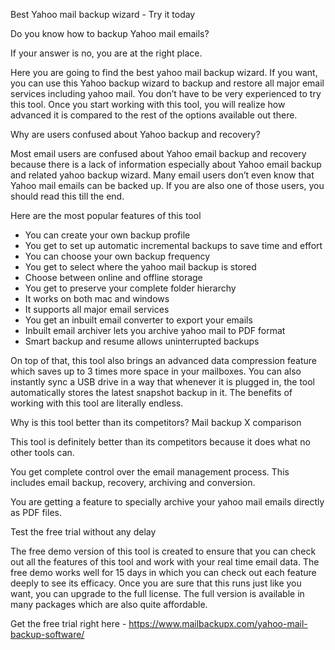 Best Yahoo mail backup wizard - Try it today 

Do you know how to backup Yahoo mail emails?

 If your answer is no, you are at the right place.
 
Here you are going to find the best yahoo mail backup wizard. If you want, you can use this Yahoo backup wizard to backup and restore all major email services including yahoo mail. You don’t have to be very experienced to try this tool. Once you start working with this tool, you will realize how advanced it is compared to the rest of the options available out there. 

Why are users confused about Yahoo backup and recovery?

Most email users are confused about Yahoo email backup and recovery because there is a lack of information especially about Yahoo email backup and related yahoo backup wizard. Many email users don’t even know that Yahoo mail emails can be backed up. If you are also one of those users, you should read this till the end. 

Here are the most popular features of this tool 

-	You can create your own backup profile 
-	You get to set up automatic incremental backups to save time and effort 
-	You can choose your own backup frequency 
-	You get to select where the yahoo mail backup is stored 
-	Choose between online and offline storage 
-	You get to preserve your complete folder hierarchy 
-	It works on both mac and windows
-	It supports all major email services 
-	You get an inbuilt email converter to export your emails
-	Inbuilt email archiver lets you archive yahoo mail to PDF format 
-	Smart backup and resume allows uninterrupted backups

On top of that, this tool also brings an advanced data compression feature which saves up to 3 times more space in your mailboxes. You can also instantly sync a USB drive in a way that whenever it is plugged in, the tool automatically stores the latest snapshot backup in it. The benefits of working with this tool are literally endless. 

Why is this tool better than its competitors? Mail backup X comparison 

This tool is definitely better than its competitors because it does what no other tools can. 

You get complete control over the email management process. This includes email backup, recovery, archiving and conversion. 

You are getting a feature to specially archive your yahoo mail emails directly as PDF files. 

Test the free trial without any delay 

The free demo version of this tool is created to ensure that you can check out all the features of this tool and work with your real time email data. The free demo works well for 15 days in which you can check out each feature deeply to see its efficacy. Once you are sure that this runs just like you want, you can upgrade to the full license. 
The full version is available in many packages which are also quite affordable. 

Get the free trial right here - https://www.mailbackupx.com/yahoo-mail-backup-software/
